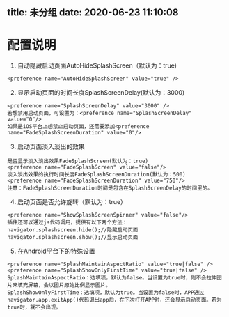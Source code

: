 title: 未分组
date: 2020-06-23 11:10:08
---------
# 配置说明

1. 自动隐藏启动页面AutoHideSplashScreen（默认为：true)
```
<preference name="AutoHideSplashScreen" value="true" />
```

2. 显示启动页面的时间长度SplashScreenDelay(默认为：3000)
```
<preference name="SplashScreenDelay" value="3000" />
若想禁用启动页面，可设置为：<preference name="SplashScreenDelay" value="0"/>
如果是iOS平台上想禁止启动页面，还需要添加<preference name="FadeSplashScreenDuration" value="0"/>
```

3. 启动页面淡入淡出的效果
```
是否显示淡入淡出效果FadeSplashScreen(默认为：true)
<preference name="FadeSplashScreen" value="false"/>
淡入淡出效果的执行时间长度FadeSplashScreenDuration(默认为：500)
<preference name="FadeSplashScreenDuration" value="750"/>
注意：FadeSplashScreenDuration时间是包含在SplashScreenDelay的时间里的。
```

4. 启动页面是否允许旋转（默认为：true）
```
<preference name="ShowSplashScreenSpinner" value="false"/>
插件还可以通过js代码调用，提供有以下两个方法：
navigator.splashscreen.hide();//隐藏启动页面
navigator.splashscreen.show();//显示启动页面
```

5. 在Android平台下的特殊设置
```
<preference name="SplashMaintainAspectRatio" value="true|false" />
<preference name="SplashShowOnlyFirstTime" value="true|false" />
SplashMaintainAspectRatio：选填项，默认为false。当设置为true时，则不会拉伸图片来填充屏幕，会以图片原始比例显示图片。
SplashShowOnlyFirstTime：选填项，默认为true。当设置为false时，APP通过navigator.app.exitApp()代码退出app后，在下次打开APP时，还会显示启动页面。若为true时，就不会出现。
```



